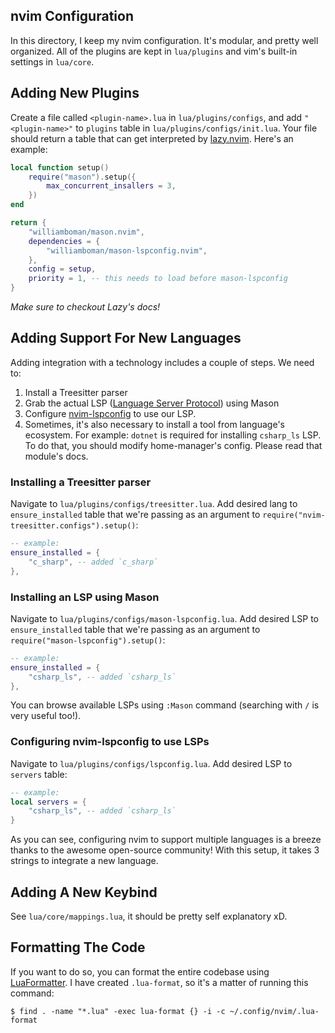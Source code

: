 ## nvim Configuration

In this directory, I keep my nvim configuration. It's modular, and pretty well organized. All of the plugins are kept in `lua/plugins` and vim's built-in settings in `lua/core`.

## Adding New Plugins

Create a file called `<plugin-name>.lua` in `lua/plugins/configs`, and add `"<plugin-name>"` to `plugins` table in `lua/plugins/configs/init.lua`. Your file should return a table that can get interpreted by [lazy.nvim](https://github.com/folke/lazy.nvim). Here's an example:

```lua
local function setup()
    require("mason").setup({
	    max_concurrent_insallers = 3,
    })
end

return {
    "williamboman/mason.nvim",
    dependencies = {
        "williamboman/mason-lspconfig.nvim",
    },
    config = setup,
    priority = 1, -- this needs to load before mason-lspconfig
}
```

*Make sure to checkout Lazy's docs!*

## Adding Support For New Languages

Adding integration with a technology includes a couple of steps. We need to:

1. Install a Treesitter parser
2. Grab the actual LSP ([Language Server Protocol](https://en.wikipedia.org/wiki/Language_Server_Protocol)) using Mason
3. Configure [nvim-lspconfig](https://github.com/neovim/nvim-lspconfig) to use our LSP.
4. Sometimes, it's also necessary to install a tool from language's ecosystem. For example: `dotnet` is required for installing `csharp_ls` LSP. To do that, you should modify home-manager's config. Please read that module's docs.

### Installing a Treesitter parser

Navigate to `lua/plugins/configs/treesitter.lua`. Add desired lang to `ensure_installed` table that we're passing as an argument to `require("nvim-treesitter.configs").setup()`:

```lua
-- example:
ensure_installed = {
    "c_sharp", -- added `c_sharp`
},
```

### Installing an LSP using Mason

Navigate to `lua/plugins/configs/mason-lspconfig.lua`. Add desired LSP to `ensure_installed` table that we're passing as an argument to `require("mason-lspconfig").setup()`:

```lua
-- example:
ensure_installed = {
    "csharp_ls", -- added `csharp_ls`
},
```

You can browse available LSPs using `:Mason` command (searching with `/` is very useful too!).

### Configuring nvim-lspconfig to use LSPs

Navigate to `lua/plugins/configs/lspconfig.lua`. Add desired LSP to `servers` table:

```lua
-- example:
local servers = {
    "csharp_ls", -- added `csharp_ls`
}
```

As you can see, configuring nvim to support multiple languages is a breeze thanks to the awesome open-source community! With this setup, it takes 3 strings to integrate a new language.  

## Adding A New Keybind

See `lua/core/mappings.lua`, it should be pretty self explanatory xD.

## Formatting The Code

If you want to do so, you can format the entire codebase using [LuaFormatter](https://github.com/Koihik/LuaFormatter). I have created `.lua-format`, so it's a matter of running this command:

```shell
$ find . -name "*.lua" -exec lua-format {} -i -c ~/.config/nvim/.lua-format
```

